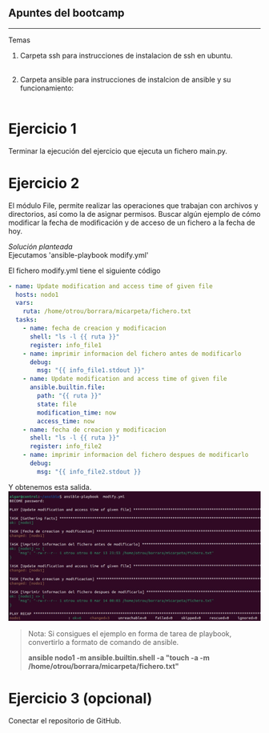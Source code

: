## Apuntes del bootcamp
***

Temas

1. Carpeta ssh para instrucciones de instalacion de ssh en ubuntu.<br><br>

2. Carpeta ansible para instrucciones de instalcion de ansible y su funcionamiento: <br><br>

# Ejercicio 1

Terminar la ejecución del ejercicio que ejecuta un fichero main.py.

# Ejercicio 2

El módulo File, permite realizar las operaciones que trabajan con archivos y directorios, así como la de asignar
permisos. Buscar algún ejemplo de cómo modificar la fecha de modificación y de acceso de un fichero a la fecha de hoy.

*Solución planteada*<br>
Ejecutamos  'ansible-playbook modify.yml'

El fichero modify.yml tiene el siguiente código

````yml
- name: Update modification and access time of given file
  hosts: nodo1
  vars:
    ruta: /home/otrou/borrara/micarpeta/fichero.txt
  tasks:
    - name: fecha de creacion y modificacion
      shell: "ls -l {{ ruta }}"
      register: info_file1
    - name: imprimir informacion del fichero antes de modificarlo
      debug:
        msg: "{{ info_file1.stdout }}"
    - name: Update modification and access time of given file
      ansible.builtin.file:
        path: "{{ ruta }}"
        state: file
        modification_time: now
        access_time: now
    - name: fecha de creacion y modificacion
      shell: "ls -l {{ ruta }}"
      register: info_file2
    - name: imprimir informacion del fichero despues de modificarlo
      debug:
        msg: "{{ info_file2.stdout }}
```` 

Y obtenemos esta salida.
![Imagen del resultado ejercicio2](./img/salida.png)

> Nota: Si consigues el ejemplo en forma de tarea de playbook, convertirlo a formato de comando de ansible. 
> 
> **ansible nodo1 -m ansible.builtin.shell -a "touch -a -m /home/otrou/borrara/micarpeta/fichero.txt"**




# Ejercicio 3 (opcional)

Conectar el repositorio de GitHub. 

     
         